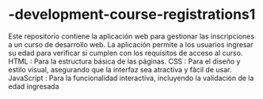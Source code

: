 # -development-course-registrations1
Este repositorio contiene la aplicación web para gestionar las inscripciones a un curso de desarrollo web. La aplicación permite a los usuarios ingresar su edad para verificar si cumplen con los requisitos de acceso al curso.
HTML : Para la estructura básica de las páginas.
CSS : Para el diseño y estilo visual, asegurando que la interfaz sea atractiva y fácil de usar.
JavaScript : Para la funcionalidad interactiva, incluyendo la validación de la edad ingresada
